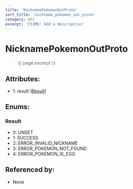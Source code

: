 ```yaml
---
title: 'NicknamePokemonOutProto'
sort_title: 'nickname_pokemon_out_proto'
category: API
excerpt: 'FIXME: Add a description'
---
```


[comment]: <> (THIS PART IS GENERATED - AKA DON'T EDIT THIS PART MANUALLY)

# NicknamePokemonOutProto

> {{ page.excerpt }}

## Attributes:

- 1: result ([Result](#result))

## Enums:

### Result
- 0: UNSET
- 1: SUCCESS
- 2: ERROR_INVALID_NICKNAME
- 3: ERROR_POKEMON_NOT_FOUND
- 4: ERROR_POKEMON_IS_EGG

## Referenced by:

- None

[comment]: <> (YOU CAN EDIT AFTER THIS)

